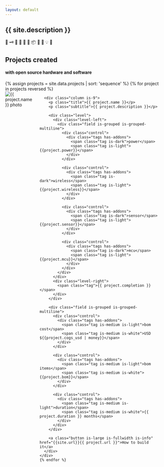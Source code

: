 ```yaml
---
layout: default
---
```


<section class="hero is-medium is-light">
  <div class="hero-body">
    <div class="container">
      <h2 class="subtitle is-1"> {{ site.description }} </h2>
      <p class="subtitle is-1 is-spaced">🍶 🗝 🎐 🧺 👜 🔋 📦 📃 🚪 💡 🏡</p>
    </div>
  </div>
</section>

<section class="section is-small">
  <div class="container">
    <h2 class="title is-1 has-text-centered"> Projects created </h2>
    <h4 class="subtitle has-text-centered"> with open source hardware and software </h4>
  </div>
</section>

<section class="section is-small">
  <div class="container">
    {% assign projects = site.data.projects | sort: 'sequence' %}
    {% for project in projects reversed %}
    <div class="columns">
      <div class="column is-3">
        <img src="/assets/images/projects/{{ project.name | downcase }}.jpg" alt="{{ project.name }} photo">
      </div>

      <div class="column is-9">
        <p class="title">{{ project.name }}</p>
        <p class="subtitle">{{ project.description }}</p>

        <div class="level">
          <div class="level-left">
            <div class="field is-grouped is-grouped-multiline">
              <div class="control">
                <div class="tags has-addons">
                  <span class="tag is-dark">power</span>
                  <span class="tag is-light">{{project.power}}</span>
                </div>
              </div>

              <div class="control">
                <div class="tags has-addons">
                  <span class="tag is-dark">wireless</span>
                  <span class="tag is-light">{{project.wireless}}</span>
                </div>
              </div>

              <div class="control">
                <div class="tags has-addons">
                  <span class="tag is-dark">sensor</span>
                  <span class="tag is-light">{{project.sensor}}</span>
                </div>
              </div>

              <div class="control">
                <div class="tags has-addons">
                  <span class="tag is-dark">mcu</span>
                  <span class="tag is-light">{{project.mcu}}</span>
                </div>
              </div>
            </div>
          </div>
          <div class="level-right">
            <span class="tag">{{ project.completion }}</span>
          </div>
        </div>

        <div class="field is-grouped is-grouped-multiline">
          <div class="control">
            <div class="tags has-addons">
              <span class="tag is-medium is-light">bom cost</span>
              <span class="tag is-medium is-white">USD ${{project.cogs_usd | money}}</span>
            </div>
          </div>

          <div class="control">
            <div class="tags has-addons">
              <span class="tag is-medium is-light">bom items</span>
              <span class="tag is-medium is-white">{{project.bom}}</span>
            </div>
          </div>

          <div class="control">
            <div class="tags has-addons">
              <span class="tag is-medium is-light">duration</span>
              <span class="tag is-medium is-white">{{ project.duration }} months</span>
            </div>
          </div>
        </div>

        <a class="button is-large is-fullwidth is-info" href="{{site.url}}{{ project.url }}">How to build it</a>
      </div>
    </div>
    {% endfor %}
  </div>
</section>
